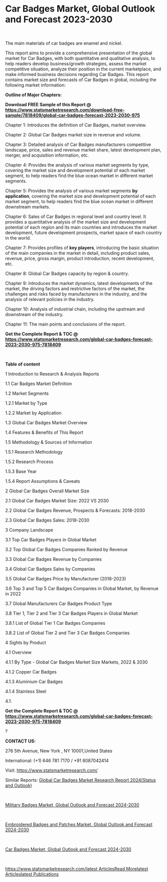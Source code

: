 <h1>Car Badges Market, Global Outlook and Forecast 2023-2030</h1><br/><p>The main materials of car badges are enamel and nickel.</p>
 
 
 
 <p>This report aims to provide a comprehensive presentation of the global market for Car Badges, with both quantitative and qualitative analysis, to help readers develop business/growth strategies, assess the market competitive situation, analyze their position in the current marketplace, and make informed business decisions regarding Car Badges. This report contains market size and forecasts of Car Badges in global, including the following market information:</p>
 
 
 
 <p><strong>Outline of Major Chapters:</strong></p>
 
 
 
 <p><strong>Download FREE Sample of this Report @ <a href="https://www.statsmarketresearch.com/download-free-sample/7818409/global-car-badges-forecast-2023-2030-975">https://www.statsmarketresearch.com/download-free-sample/7818409/global-car-badges-forecast-2023-2030-975</a></strong></p>
 
 
 
 <p>Chapter 1: Introduces the definition of Car Badges, market overview.</p>
 
 
 
 <p>Chapter 2: Global Car Badges market size in revenue and volume.</p>
 
 
 
 <p>Chapter 3: Detailed analysis of Car Badges manufacturers competitive landscape, price, sales and revenue market share, latest development plan, merger, and acquisition information, etc.</p>
 
 
 
 <p>Chapter 4: Provides the analysis of various market segments by type, covering the market size and development potential of each market segment, to help readers find the blue ocean market in different market segments.</p>
 
 
 
 <p>Chapter 5: Provides the analysis of various market segments <strong>by application</strong>, covering the market size and development potential of each market segment, to help readers find the blue ocean market in different downstream markets.</p>
 
 
 
 <p>Chapter 6: Sales of Car Badges in regional level and country level. It provides a quantitative analysis of the market size and development potential of each region and its main countries and introduces the market development, future development prospects, market space of each country in the world.</p>
 
 
 
 <p>Chapter 7: Provides profiles of <strong>key players</strong>, introducing the basic situation of the main companies in the market in detail, including product sales, revenue, price, gross margin, product introduction, recent development, etc.</p>
 
 
 
 <p>Chapter 8: Global Car Badges capacity by region & country.</p>
 
 
 
 <p>Chapter 9: Introduces the market dynamics, latest developments of the market, the driving factors and restrictive factors of the market, the challenges and risks faced by manufacturers in the industry, and the analysis of relevant policies in the industry.</p>
 
 
 
 <p>Chapter 10: Analysis of industrial chain, including the upstream and downstream of the industry.</p>
 
 
 
 <p>Chapter 11: The main points and conclusions of the report.</p>
 
 
 
 <div><b>Get the Complete Report & TOC @ <a href="https://www.statsmarketresearch.com/global-car-badges-forecast-2023-2030-975-7818409">https://www.statsmarketresearch.com/global-car-badges-forecast-2023-2030-975-7818409</a></b></div>
 
 
 
 <p><br />
 
 <b>Table of content</b></p>
 
 
 
 <p>1 Introduction to Research & Analysis Reports<br />
 
 1.1 Car Badges Market Definition<br />
 
 1.2 Market Segments<br />
 
 1.2.1 Market by Type<br />
 
 1.2.2 Market by Application<br />
 
 1.3 Global Car Badges Market Overview<br />
 
 1.4 Features & Benefits of This Report<br />
 
 1.5 Methodology & Sources of Information<br />
 
 1.5.1 Research Methodology<br />
 
 1.5.2 Research Process<br />
 
 1.5.3 Base Year<br />
 
 1.5.4 Report Assumptions & Caveats<br />
 
 2 Global Car Badges Overall Market Size<br />
 
 2.1 Global Car Badges Market Size: 2022 VS 2030<br />
 
 2.2 Global Car Badges Revenue, Prospects & Forecasts: 2018-2030<br />
 
 2.3 Global Car Badges Sales: 2018-2030<br />
 
 3 Company Landscape<br />
 
 3.1 Top Car Badges Players in Global Market<br />
 
 3.2 Top Global Car Badges Companies Ranked by Revenue<br />
 
 3.3 Global Car Badges Revenue by Companies<br />
 
 3.4 Global Car Badges Sales by Companies<br />
 
 3.5 Global Car Badges Price by Manufacturer (2018-2023)<br />
 
 3.6 Top 3 and Top 5 Car Badges Companies in Global Market, by Revenue in 2022<br />
 
 3.7 Global Manufacturers Car Badges Product Type<br />
 
 3.8 Tier 1, Tier 2 and Tier 3 Car Badges Players in Global Market<br />
 
 3.8.1 List of Global Tier 1 Car Badges Companies<br />
 
 3.8.2 List of Global Tier 2 and Tier 3 Car Badges Companies<br />
 
 4 Sights by Product<br />
 
 4.1 Overview<br />
 
 4.1.1 By Type - Global Car Badges Market Size Markets, 2022 & 2030<br />
 
 4.1.2 Copper Car Badges<br />
 
 4.1.3 Aluminium Car Badges<br />
 
 4.1.4 Stainless Steel<br />
 
 4.1.</p>
 
 
 
 <div><b>Get the Complete Report & TOC @ <a href="https://www.statsmarketresearch.com/global-car-badges-forecast-2023-2030-975-7818409">https://www.statsmarketresearch.com/global-car-badges-forecast-2023-2030-975-7818409</a></b></div>
 
 
 
 <p>? </p>
 
 
 
 <p><b>CONTACT US:</b><br />
 
 276 5th Avenue, New York , NY 10001,United States<br />
 
 International: (+1) 646 781 7170 / +91 8087042414<br />
 
 Visit: <a href="https://www.statsmarketresearch.com/">https://www.statsmarketresearch.com/</a><br />
 
 Similar Reports: <a href="https://www.statsmarketresearch.com/global-car-badges-forecast-2023-2030-975-7818409">Global Car Badges Market Research Report 2024(Status and Outlook)</a><br />
 
 <br />
 
 <a href="https://www.statsmarketresearch.com/global-car-badges-forecast-2023-2030-975-7818409">Military Badges Market, Global Outlook and Forecast 2024-2030</a><br />
 
 <br />
 
 <a href="https://www.statsmarketresearch.com/global-car-badges-forecast-2023-2030-975-7818409">Embroidered Badges and Patches Market, Global Outlook and Forecast 2024-2030</a><br />
 
 <br />
 
 <a href="https://www.statsmarketresearch.com/global-car-badges-forecast-2023-2030-975-7818409">Car Badges Market, Global Outlook and Forecast 2024-2030</a><br />
 
 <br />
 
 <a href="https://gyeongbokgung.com">https://www.statsmarketresearch.com/</a><a href="https://hallyeomaritime.com">latest Articles</a><a href="https://jingwansa.com">Read More</a><a href="https://nguoiviet.jp/">latest Articles</a><a href="https://www.intelmarketresearch.com/">latest Publications</a></p>